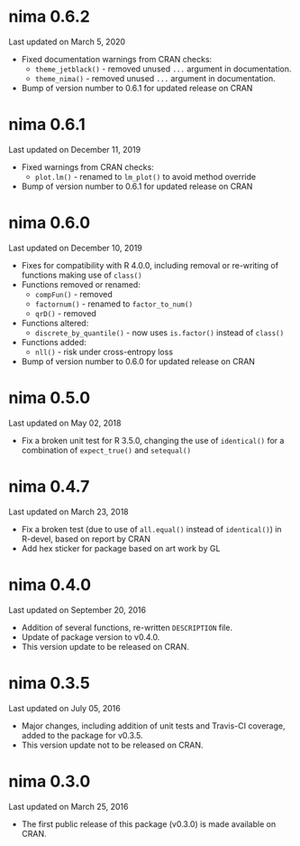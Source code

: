 # nima 0.6.2

Last updated on March 5, 2020

* Fixed documentation warnings from CRAN checks:
  * `theme_jetblack()` - removed unused `...` argument in documentation.
  * `theme_nima()` - removed unused `...` argument in documentation.
* Bump of version number to 0.6.1 for updated release on CRAN

# nima 0.6.1

Last updated on December 11, 2019

* Fixed warnings from CRAN checks:
  * `plot.lm()` - renamed to `lm_plot()` to avoid method override
* Bump of version number to 0.6.1 for updated release on CRAN

# nima 0.6.0

Last updated on December 10, 2019

* Fixes for compatibility with R 4.0.0, including removal or re-writing of
   functions making use of `class()`
* Functions removed or renamed:
  * `compFun()` - removed
  * `factornum()` - renamed to `factor_to_num()`
  * `qrD()` - removed
* Functions altered:
  * `discrete_by_quantile()` - now uses `is.factor()` instead of `class()`
* Functions added:
  * `nll()` - risk under cross-entropy loss
* Bump of version number to 0.6.0 for updated release on CRAN

# nima 0.5.0

Last updated on May 02, 2018

* Fix a broken unit test for R 3.5.0, changing the use of `identical()` for a
    combination of `expect_true()` and `setequal()`

# nima 0.4.7

Last updated on March 23, 2018

* Fix a broken test (due to use of `all.equal()` instead of `identical()`) in
    R-devel, based on report by CRAN
* Add hex sticker for package based on art work by GL

# nima 0.4.0

Last updated on September 20, 2016

* Addition of several functions, re-written `DESCRIPTION` file.
* Update of package version to v0.4.0.
* This version update to be released on CRAN.

# nima 0.3.5

Last updated on July 05, 2016

* Major changes, including addition of unit tests and Travis-CI coverage, added
    to the package for v0.3.5.
* This version update not to be released on CRAN.

# nima 0.3.0

Last updated on March 25, 2016

* The first public release of this package (v0.3.0) is made available on CRAN.
